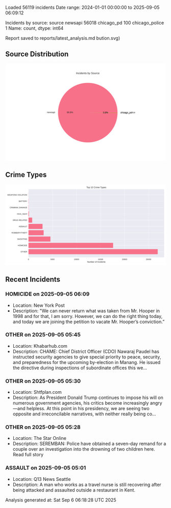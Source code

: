 
Loaded 56119 incidents
Date range: 2024-01-01 00:00:00 to 2025-09-05 06:09:12

Incidents by source:
source
newsapi           56018
chicago_pd          100
chicago_police        1
Name: count, dtype: int64

Report saved to reports/latest_analysis.md
bution.svg)

## Source Distribution
![Source Distribution](images/source_distribution.svg)

## Crime Types
![Crime Types](images/crime_types.svg)

## Recent Incidents

### HOMICIDE on 2025-09-05 06:09
- Location: New York Post
- Description: "We can never return what was taken from Mr. Hooper in 1998 and for that, I am sorry. However, we can do the right thing today, and today we are joining the petition to vacate Mr. Hooper’s conviction.”


### OTHER on 2025-09-05 05:45
- Location: Khabarhub.com
- Description: CHAME: Chief District Officer (CDO) Nawaraj Paudel has instructed security agencies to give special priority to peace, security, and preparedness for the upcoming by-election in Manang. He issued the directive during inspections of subordinate offices this we…


### OTHER on 2025-09-05 05:30
- Location: Shtfplan.com
- Description: As President Donald Trump continues to impose his will on numerous government agencies, his critics become increasingly angry—and helpless. At this point in his presidency, we are seeing two opposite and irreconcilable narratives, with neither really being co…


### OTHER on 2025-09-05 05:28
- Location: The Star Online
- Description: SEREMBAN: Police have obtained a seven-day remand for a couple over an investigation into the drowning of two children here. Read full story


### ASSAULT on 2025-09-05 05:01
- Location: Q13 News Seattle
- Description: A man who works as a travel nurse is still recovering after being attacked and assaulted outside a restaurant in Kent.

Analysis generated at: Sat Sep  6 06:18:28 UTC 2025
